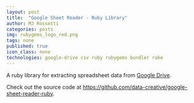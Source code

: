 ```yaml
---
layout: post
title:  "Google Sheet Reader - Ruby Library"
author: MJ Rossetti
categories: posts
img: rubygems_logo_red.png
tags: none
published: true
icon_class: none
technologies: google-drive csv ruby rubygems bundler rake
---
```


A ruby library
 for extracting spreadsheet data from [Google Drive](https://www.google.com/drive/).

Check out the source code at https://github.com/data-creative/google-sheet-reader-ruby.
